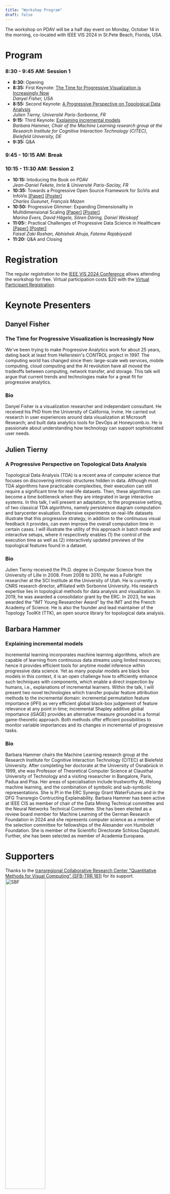 ```yaml
---
title: "Workshop Program"
draft: false
---
```


The workshop on PDAV will be a half day event on Monday, October 14 in the morning, co-located with IEEE VIS 2024 in St.Pete Beach, Florida, USA.

# Program
### 8:30 - 9:45 AM: Session 1

- **8:30:** Opening
- **8:35:** First Keynote: [The Time for Progressive Visualization is Increasingly Now](#danyel-fisher)  
_Danyel Fisher, USA_
- **8:55:** Second Keynote: [A Progressive Perspective on Topological Data Analysis](#julien-tierny)  
_Julien Tierny, Université Paris-Sorbonne, FR_
- **9:15:** Third Keynote: [Explaining incremental models](#barbara-hammer)  
_Barbara Hammer, Chair of the Machine Learning research group at the Research Institute for Cognitive Interaction Technology (CITEC), Bielefeld University, DE_
- **9:35:** Q&A

### 9:45 - 10:15 AM: Break


### 10:15 - 11:30 AM: Session 2

- **10:15:** Intoducing the Book on PDAV  
_Jean-Daniel Fekete, Inria & Université Paris-Saclay, FR_
- **10:35:** Towards a Progressive Open Source Framework for SciVis and InfoVis <a href="/pdfs/Paper - Towards a Progressive Open Source Framework for SciVis and InfoVis.pdf" target="_blank">[Paper]</a> <a href="/pdfs/Poster - Towards a Progressive Open Source Framework for SciVis and InfoVis.pdf" target="_blank">[Poster]</a>  
_Charles Gueunet, François Mazen_
- **10:50:** Progressive Glimmer: Expanding Dimensionality in Multidimensional Scaling <a href="/pdfs/Paper - Progressive Glimmer Expanding Dimensionality in Multidimensional Scaling.pdf" target="_blank">[Paper]</a> <a href="/pdfs/Poster - Progressive Glimmer Expanding Dimensionality in Multidimensional Scaling.pdf" target="_blank">[Poster]</a>  
_Marina Evers, David Hägele, Sören Döring, Daniel Weiskopf_
- **11:05:**: Practical Challenges of Progressive Data Science in Healthcare <a href="/pdfs/Paper - Practical Challenges of Progressive Data Science in Healthcare.pdf" target="_blank">[Paper]</a> <a href="/pdfs/Poster - Practical Challenges of Progressive Data Science in Healthcare.pdf" target="_blank">[Poster]</a>  
_Faisal Zaki Roshan, Abhishek Ahuja, Fateme Rajabiyazdi_ 
- **11:20:** Q&A and Closing

# Registration

The regular registration to the [IEEE VIS 2024 Conference](https://ieeevis.org/) allows attending the workshop for free.
Virtual participation costs $20 with the [Virtual Participant Registration](https://ieeevis.org/year/2024/info/registration/conference-registration#all-other-virtual-attendees).

# Keynote Presenters

## Danyel Fisher

### The Time for Progressive Visualization is Increasingly Now

We've been trying to make Progressive Analytics work for about 25 years, dating back at least from Hellerstein's CONTROL project in 1997. The computing world has changed since then: large-scale web services, mobile computing, cloud computing and the AI revolution have all moved the tradeoffs between computing, network transfer, and storage. This talk will argue that current trends and technologies make for a great fit for progressive analytics.

### Bio
Danyel Fisher is a visualization researcher and independant consultant. He received his PhD from the University of California, Irvine. He carried out research in user experiences around data visualization at Microsoft Research; and built data analytics tools for DevOps at Honeycomb.io. He is passionate about understanding how technology can support sophisticated user needs.

## Julien Tierny

### A Progressive Perspective on Topological Data Analysis

Topological Data Analysis (TDA) is a recent area of computer science that focuses on discovering intrinsic structures hidden in data. Although most TDA algorithms have practicable complexities, their execution can still require a significant time for real-life datasets. Then, these algorithms can become a time bottleneck when they are integrated in large interactive systems. In this talk, I will present an adaptation, to the progressive setting, of two classical TDA algorithms, namely persistence diagram computation and barycenter evaluation. Extensive experiments on real-life datasets illustrate that this progressive strategy, in addition to the continuous visual feedback it provides, can even improve the overall computation time in certain cases. I will illustrate the utility of this approach in batch mode and interactive setups, where it respectively enables (1) the control of the execution time as well as (2) interactively updated previews of the topological features found in a dataset.

### Bio

Julien Tierny received the Ph.D. degree in Computer Science from the University of Lille in 2008. From 2008 to 2010, he was a Fulbright researcher at the SCI Institute at the University of Utah. He is currently a CNRS research director, affiliated with Sorbonne University. His research expertise lies in topological methods for data analysis and visualization. In 2019, he was awarded a consolidator grant by the ERC. In 2023, he was awarded the "IMT Young Researcher Award" by the IMT and the French Academy of Science. He is also the founder and lead maintainer of the Topology ToolKit (TTK), an open source library for topological data analysis.

## Barbara Hammer

### Explaining incremental models

Incremental learning incorporates machine learning algorithms, which are capable of learning from continuous data streams using limited resources; hence it provides efficient tools for anytime model inference within progressive data science. Yet as many popular models are black box models in this context, it is an open challenge how to efficiently enhance such techniques with components, which enable a direct inspection by humans, i.e., explanations of incremental learners. Within the talk, I will present two novel technologies which transfer popular feature attribution methods to the incremental domain: incremental permutation feature importance (iPFI) as very efficient global black-box judgement of feature relevance at any point in time; incremental Shapley additive global importance (iSAGE) provides an alternative measure grounded in a formal game-theoretic approach. Both methods offer efficient possibilities to monitor variable importances and its changes in incremental of progressive tasks.

### Bio
Barbara Hammer chairs the Machine Learning research group at the Research Institute for Cognitive Interaction Technology (CITEC) at Bielefeld University. After completing her doctorate at the University of Osnabrück in 1999, she was Professor of Theoretical Computer Science at Clausthal University of Technology and a visiting researcher in Bangalore, Paris, Padua and Pisa. Her areas of specialisation include trustworthy AI, lifelong machine learning, and the combination of symbolic and sub-symbolic representations.  She is PI in the ERC Synergy Grant WaterFutures and in the DFG Transregio Contructing Explainability. Barbara Hammer has been active at IEEE CIS as member of chair of the Data Mining Technical committee and the Neural Networks Technical Committee. She has been elected as a review board member for Machine Learning of the German Research Foundation in 2024 and she represents computer science as a member of the selection committee for fellowships of the Alexander von Humboldt Foundation. She is member of the Scientific Directorate Schloss Dagstuhl. Further, she has been selected as member of Academia Europaea.

# Supporters

Thanks to the <a href="https://www.sfbtrr161.de/" target="_blank">transregional Collaborative Research Center "Quantitative Methods for Visual Computing" (SFB-TRR 161)</a> for its support.
<img src="/images/sbf.png" alt="SBF" width="50%"/>

